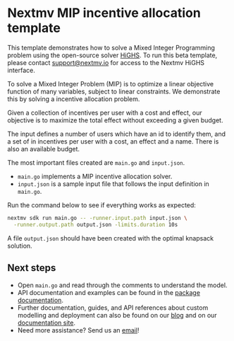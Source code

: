 # Nextmv MIP incentive allocation template

This template demonstrates how to solve a Mixed Integer Programming problem
using the open-source solver [HiGHS](https://github.com/ERGO-Code/HiGHS). To run
this beta template, please contact support@nextmv.io for access to the Nextmv
HiGHS interface.

To solve a Mixed Integer Problem (MIP) is to optimize a linear objective
function of many variables, subject to linear constraints. We demonstrate this
by solving a incentive allocation problem.

Given a collection of incentives per user with a cost and effect, our
objective is to maximize the total effect without exceeding a given budget.

The input defines a number of users which have an id to identify them, and a set
of in incentives per user with a cost, an effect and a name. There is also an
available budget.

The most important files created are `main.go` and `input.json`.

* `main.go` implements a MIP incentive allocation solver.
* `input.json` is a sample input file that follows the input definition in
`main.go`.

Run the command below to see if everything works as expected:

```bash
nextmv sdk run main.go -- -runner.input.path input.json \
  -runner.output.path output.json -limits.duration 10s
```

A file `output.json` should have been created with the optimal knapsack
solution.

## Next steps

* Open `main.go` and read through the comments to understand the model.
* API documentation and examples can be found in the [package
  documentation](https://pkg.go.dev/github.com/nextmv-io/sdk/mip).
* Further documentation, guides, and API references about custom modelling and
deployment can also be found on our [blog](https://www.nextmv.io/blog) and on
our [documentation site](https://docs.nextmv.io).
* Need more assistance? Send us an [email](mailto:support@nextmv.io)!
